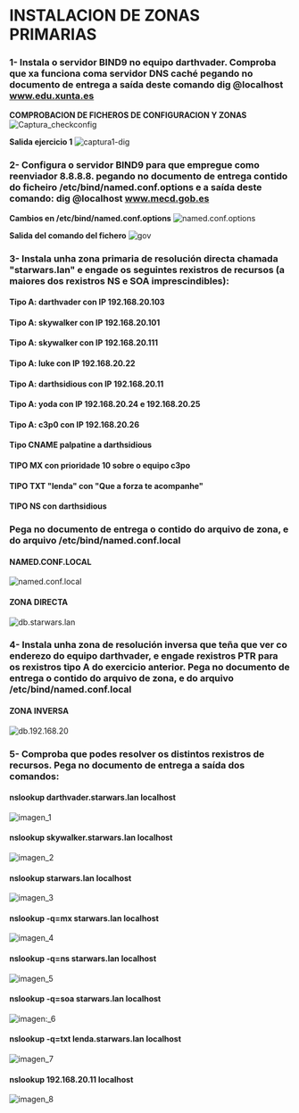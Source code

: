 # INSTALACION DE ZONAS PRIMARIAS

### 1- Instala o servidor BIND9 no equipo darthvader. Comproba que xa funciona coma servidor DNS caché pegando no documento de entrega a saída deste comando dig @localhost www.edu.xunta.es

**COMPROBACION DE FICHEROS DE CONFIGURACION Y ZONAS**
![Captura_checkconfig](checkconf_checkzone.png)

**Salida ejercicio 1**
![captura1-dig](dig-xunta.edu2.png)

### 2- Configura o servidor BIND9 para que empregue como reenviador 8.8.8.8. pegando no documento de entrega contido do ficheiro /etc/bind/named.conf.options e a saída deste comando: dig @localhost www.mecd.gob.es 

**Cambios en /etc/bind/named.conf.options**
![named.conf.options](named.conf.options.png)

**Salida del comando del fichero**
![gov](gov.png)

### 3- Instala unha zona primaria de resolución directa chamada "starwars.lan" e engade os seguintes rexistros de recursos (a maiores dos rexistros NS e SOA imprescindibles):

####   Tipo A: darthvader con IP 192.168.20.103
####     Tipo A: skywalker con IP 192.168.20.101
####     Tipo A: skywalker con IP 192.168.20.111
####     Tipo A: luke con IP 192.168.20.22
####     Tipo A: darthsidious con IP 192.168.20.11
####     Tipo A: yoda con IP 192.168.20.24 e 192.168.20.25
####     Tipo A: c3p0 con IP 192.168.20.26
####     Tipo CNAME palpatine a darthsidious
####     TIPO MX con prioridade 10 sobre o equipo c3po
####     TIPO TXT "lenda" con "Que a forza te acompanhe"
####     TIPO NS con darthsidious

###  Pega no documento de entrega o contido do arquivo de zona, e do arquivo /etc/bind/named.conf.local

#### NAMED.CONF.LOCAL
![named.conf.local](named.conf.local.png)

#### ZONA DIRECTA
![db.starwars.lan](db.starwars.lan.png)

### 4- Instala unha zona de resolución inversa que teña que ver co enderezo do equipo darthvader, e engade rexistros PTR para os rexistros tipo A do exercicio anterior. Pega no documento de entrega o contido do arquivo de zona, e do arquivo /etc/bind/named.conf.local

#### ZONA INVERSA
![db.192.168.20](db.192.168.20.png)

### 5-     Comproba que podes resolver os distintos rexistros de recursos. Pega no documento de entrega a saída dos comandos:

#### nslookup darthvader.starwars.lan localhost
![imagen_1](nslookup_darthvader.starwars.lan.png)

#### nslookup skywalker.starwars.lan localhost
![imagen_2](nslookup_skywalker.starwars.lan.png)

#### nslookup starwars.lan localhost
![imagen_3](nslookup_starwars.lan.png)

#### nslookup -q=mx starwars.lan localhost
![imagen_4](nslookup-q=mx_starwars.lan.png)

#### nslookup -q=ns starwars.lan localhost
![imagen_5](nslookup-q=ns_starwars.lan.png)

#### nslookup -q=soa starwars.lan localhost
![imagen:_6](nslookup-q=soa_starwars.lan.png)

#### nslookup -q=txt lenda.starwars.lan localhost
![imagen_7](nslookup-q=txt_lenda.starwars.lan.png)

#### nslookup 192.168.20.11 localhost
![imagen_8](nslookup_192.168.20.11.png)






